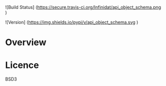 
![Build Status] (https://secure.travis-ci.org/Infinidat/api_object_schema.png )

![Version] (https://img.shields.io/pypi/v/api_object_schema.svg )

Overview
========


Licence
=======

BSD3

